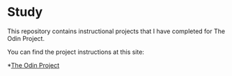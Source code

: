 # Study
This repository contains instructional projects that I have completed for The Odin Project.

You can find the project instructions at this site:

*[The Odin Project](http://www.theodinproject.com/)
